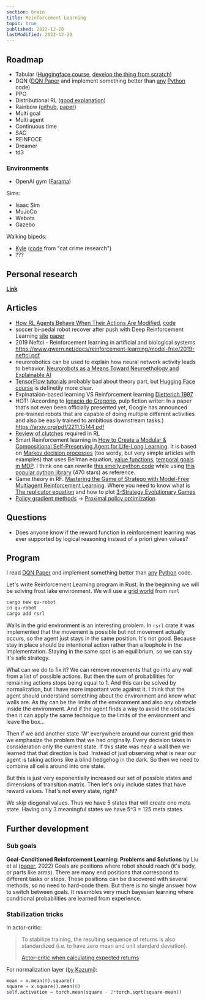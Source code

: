 ```yaml
---
section: brain
title: Reinforcement Learning
topic: true
published: 2022-12-20
lastModified: 2022-12-20
---
```

## Roadmap

- Tabular ([Huggingface course](https://huggingface.co/learn/deep-rl-course/unit2/q-learning-example), [develop the thing from scratch](https://mlabonne.github.io/blog/posts/2022-02-13-Q_learning.html))
- DQN ([DQN Paper](https://storage.googleapis.com/deepmind-media/dqn/DQNNaturePaper.pdf) and implement something better than [any](https://pytorch.org/tutorials/intermediate/reinforcement_q_learning.html) [Python](https://github.com/Apress/deep-reinforcement-learning-python/blob/main/chapter6/listing6_1_dqn_pytorch.ipynb) code)
- PPO
- Distributional RL ([good explanation](https://mtomassoli.github.io/2017/12/08/distributional_rl/))
- Rainbow ([github](https://github.com/Kaixhin/Rainbow), [paper](https://arxiv.org/abs/1710.02298))
- Multi goal
- Multi agent
- Continuous time
- SAC
- REINFOCE
- Dreamer
- td3

### Environments

- OpenAI gym ([Farama](https://gymnasium.farama.org/environments/classic_control/cart_pole/))

Sims:

- Isaac Sim
- MuJoCo
- Webots
- Gazebo

Walking bipeds:

- [Kyle](https://huggingface.co/p3nGu1nZz/Kyle-b0a) ([code](https://github.com/cat-game-research/Neko/tree/main/RagdollTrainer) from "cat crime research")
- ???

## Personal research

**[Link](/ai/reinforcement-learning-using-artificial-neural-networks)**

## Articles

- [How RL Agents Behave When Their Actions Are Modified](https://arxiv.org/pdf/2102.07716.pdf), [code](https://github.com/edlanglois/mamdp)
- soccer bi-pedal robot recover after push with Deep Reinforcement Learning [site](https://sites.google.com/view/op3-soccer?pli=10) [paper](https://arxiv.org/abs/2304.13653)
- 2019 Neftci - Reinforcement learning in artificial and biological systems https://www.gwern.net/docs/reinforcement-learning/model-free/2019-neftci.pdf
- neurorobotics can be used to explain how neural network activity leads to behavior. [Neurorobots as a Means Toward Neuroethology and Explainable AI](https://www.frontiersin.org/articles/10.3389/fnbot.2020.570308/full)
- [TensorFlow tutorials](https://www.tensorflow.org/agents/tutorials/0_intro_rl) probably bad about theory part, but [Hugging Face course](https://huggingface.co/learn/deep-rl-course/unit3/deep-q-algorithm) is definetily more clear.
- Explnataion-based learning VS Reinforcement learning [Dietterich 1997](https://link.springer.com/article/10.1023/A:1007355226281)
- HOT! (According to [Ignacio de Gregorio](https://medium.com/@ignacio.de.gregorio.noblejas/offline-rl-680450c472c), pulp fiction writer: In a paper that’s not even been officially presented yet, Google has announced pre-trained robots that are capable of doing multiple different activities and also be easily trained to ambitious downstream tasks.) https://arxiv.org/pdf/2211.15144.pdf
- [Review of clutches](https://www.nature.com/articles/s42256-023-00701-w) required in RL 
- Smart Reinforcement learning in [How to Create a Modular & Compositional Self-Preserving Agent for Life-Long Learning](https://arxiv.org/pdf/2211.10851.pdf). It is based on [Markov decision processes](https://medium.com/@ngao7/markov-decision-process-basics-3da5144d3348) (too wordy, but very simple articles with examples) that uses Bellman equation, [value functions](http://incompleteideas.net/book/ebook/node34.html), [temporal goals in MDP](https://arxiv.org/pdf/2211.10851.pdf). I think one can rewrite [this smelly python code](https://www.tech-quantum.com/markov-decision-process-implemented-from-scratch/) while using [this popular python library](https://github.com/sawcordwell/pymdptoolbox/blob/master/src/mdptoolbox/mdp.py) (470 stars) as reference.
- Game theory in RF. [Mastering the Game of Stratego with Model-Free Multiagent Reinforcement Learning](https://arxiv.org/pdf/2206.15378.pdf). Where you need to know what is [The replicator equation](https://www.pnas.org/doi/full/10.1073/pnas.1400823111) and how to plot [3-Strategy Evolutionary Games](https://www.biorxiv.org/content/10.1101/300004v2.full.pdf#page91)
- [Policy gradient methods](https://people.eecs.berkeley.edu/~pabbeel/cs287-fa09/readings/KakadeLangford-icml2002.pdf) -> [Proximal policy optimization](https://arxiv.org/pdf/1707.06347.pdf)

## Questions

- Does anyone know if the reward function in reinforcement learning was ever supported by logical reasoning instead of a priori given values?

## Program

I read [DQN Paper](https://storage.googleapis.com/deepmind-media/dqn/DQNNaturePaper.pdf) and implement something better than [any](https://pytorch.org/tutorials/intermediate/reinforcement_q_learning.html) [Python](https://github.com/Apress/deep-reinforcement-learning-python/blob/main/chapter6/listing6_1_dqn_pytorch.ipynb) code.

Let's write Reinforcement Learning program in Rust. In the beginning we will be solving frost lake environment. We will use a [grid world](https://github.com/tspooner/rsrl/blob/master/rsrl_domains/src/grid_world.rs) from `rsrl`

```sh
cargo new qu-robot
cd qu-robot
cargo add rsrl
```

Walls in the grid environment is an interesting problem. In `rsrl` crate it was implemented that the movement is possible but not movement actually occurs, so the agent just stays in the same position. It's not good. Because stay in place should be intentional action rather than a loophole in the implementation. Staying in the same spot is an equilibrium, so we can say it's safe strategy.

What can we do to fix it? We can remove movements that go into any wall from a list of possible actions. But then the sum of probabilities for remaining actions stops being equal to 1. And this can be solved by normalization, but I have more important vote against it. I think that the agent should understand something about the environment and know what walls are. As thy can be the limits of the environment and also any obstacle inside the environment. And if the agent finds a way to avoid the obstacles then it can apply the same technique to the limits of the environment and leave the box...

Then if we add another state 'W' everywhere around our current grid then we emphasize the problem that we had originally. Every decision takes in consideration only the current state. If this state was near a wall then we learned that that direction is bad. Instead of just observing what is near our agent is taking actions like a blind hedgehog in the dark. So then we need to combine all cells around into one state.

But this is just very exponentially increased our set of possible states and dimensions of transition matrix. Then let's only include states that have reward values. That's not every state, right?

We skip diogonal values. Thus we have 5 states that will create one meta state. Having only 3 meaningful states we have 5^3 = 125 meta states.

## Further development

### Sub goals

**Goal-Conditioned Reinforcement Learning: Problems and Solutions** by Liu et al ([paper](https://arxiv.org/pdf/2201.08299), 2022)
Goals are positions where robot should reach (it's body, or parts like arms). There are many end positions that correspond to different tasks or steps. These positions can be discovered with several methods, so no need  to hard-code them. But there is no single answer how to switch between goals. It resembles very much bayesian learning where conditional probabilities are learned from experience. 


### Stabilization tricks

In actor-critic:

> To stabilize training, the resulting sequence of returns is also standardized (i.e. to have zero mean and unit standard deviation). 
>
> [Actor-critic when calculating expected returns](https://www.tensorflow.org/tutorials/reinforcement_learning/actor_critic#2_compute_the_expected_returns)

For normalization layer ([by Kazumi](https://discord.com/channels/879548962464493619/915190889243103282/1263736433697362071)):

```python
mean = x.mean(0).square()
square = x.square().mean(0)
self.activation = torch.mean(square - 2*torch.sqrt(square-mean))
```